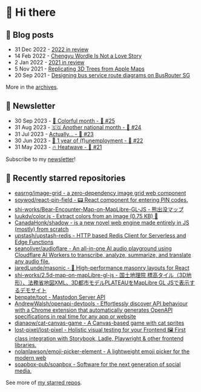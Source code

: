 # 👋 Hi there

## 📝 Blog posts

<!-- feed start -->
- 31 Dec 2022 - [2022 in review](https://cheeaun.com/blog/2022/12/2022-in-review/)
- 14 Feb 2022 - [Chengyu Wordle Is Not a Love Story](https://cheeaun.com/blog/2022/02/chengyu-wordle-is-not-a-love-story/)
- 2 Jan 2022 - [2021 in review](https://cheeaun.com/blog/2022/01/2021-in-review/)
- 5 Nov 2021 - [Replicating 3D Trees from Apple Maps](https://cheeaun.com/blog/2021/11/replicating-3d-trees-apple-maps/)
- 20 Sep 2021 - [Designing bus service route diagrams on BusRouter SG](https://cheeaun.com/blog/2021/09/bus-service-route-diagrams-busrouter-sg/)
<!-- feed end -->

More in the [archives](https://cheeaun.com/blog/archives/).

## 📰 Newsletter

<!-- newsletter start -->
- 30 Sep 2023 - [🎨 Colorful month - 🥫 #25](https://cheeaun.substack.com/p/colorful-month-25)
- 31 Aug 2023 - [🇸🇬 Another national month - 🥫 #24](https://cheeaun.substack.com/p/another-national-month-24)
- 31 Jul 2023 - [Actually… - 🥫 #23](https://cheeaun.substack.com/p/actually-23)
- 30 Jun 2023 - [🎂 1 year of (f)unemployment - 🥫 #22](https://cheeaun.substack.com/p/1-year-of-funemployment-22)
- 31 May 2023 - [🔥 Heatwave - 🥫 #21](https://cheeaun.substack.com/p/heatwave-21)
<!-- newsletter end -->

Subscribe to my [newsletter](https://cheeaun.substack.com/)!

## 🌟 Recently starred repositories

<!-- starred repos start -->
- [easrng/image-grid - a zero-dependency image grid web component](https://github.com/easrng/image-grid)
- [soywod/react-pin-field - 📟 React component for entering PIN codes.](https://github.com/soywod/react-pin-field)
- [shi-works/Bear-Encounter-Map-on-MapLibre-GL-JS - 熊出没マップ](https://github.com/shi-works/Bear-Encounter-Map-on-MapLibre-GL-JS)
- [luukdv/color.js - Extract colors from an image (0.75 KB) 🎨](https://github.com/luukdv/color.js)
- [CanadaHonk/shadow - <shadow> is a new novel web engine made entirely in JS (mostly) from scratch](https://github.com/CanadaHonk/shadow)
- [upstash/upstash-redis - HTTP based Redis Client for Serverless and Edge Functions](https://github.com/upstash/upstash-redis)
- [seanoliver/audioflare - An all-in-one AI audio playground using Cloudflare AI Workers to transcribe, analyze, summarize, and translate any audio file.](https://github.com/seanoliver/audioflare)
- [jaredLunde/masonic - 🧱 High-performance masonry layouts for React](https://github.com/jaredLunde/masonic)
- [shi-works/2.5d-map-on-mapLibre-gl-js - 国土地理院 標高タイル（3D地形）、法務省地図XML、3D都市モデルPLATEAUをMapLibre GL JSで表示するデモサイト](https://github.com/shi-works/2.5d-map-on-mapLibre-gl-js)
- [benpate/toot - Mastodon Server API](https://github.com/benpate/toot)
- [AndrewWalsh/openapi-devtools - Effortlessly discover API behaviour with a Chrome extension that automatically generates OpenAPI specifications in real time for any app or website](https://github.com/AndrewWalsh/openapi-devtools)
- [dianaow/cat-canvas-game - A Canvas-based game with cat sprites](https://github.com/dianaow/cat-canvas-game)
- [lost-pixel/lost-pixel - Holistic visual testing for your Frontend 🖼 First class integration with Storybook, Ladle, Playwright & other frontend libraries.](https://github.com/lost-pixel/lost-pixel)
- [nolanlawson/emoji-picker-element - A lightweight emoji picker for the modern web](https://github.com/nolanlawson/emoji-picker-element)
- [soapbox-pub/soapbox - Software for the next generation of social media.](https://github.com/soapbox-pub/soapbox)
<!-- starred repos end -->

See more of [my starred repos](https://github.com/stars/cheeaun/).
